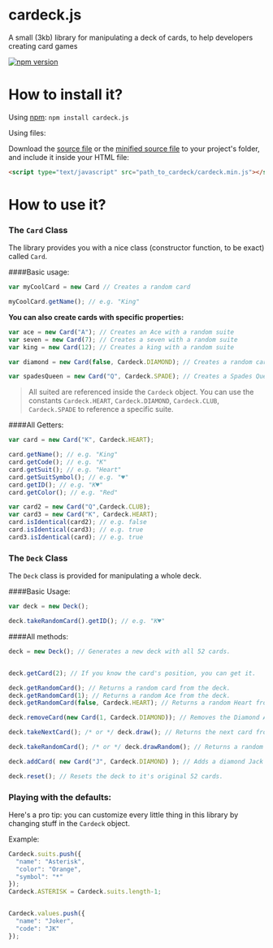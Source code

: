 # cardeck.js
A small (3kb) library for manipulating a deck of cards, to help developers creating card games

[![npm version](https://badge.fury.io/js/cardeck.js.svg)](https://badge.fury.io/js/cardeck.js)

# How to install it?
Using [npm](www.npmjs.com):
`npm install cardeck.js`

Using files:

Download the [source file](https://raw.githubusercontent.com/kinging123/cardeck.js/master/cardeck.js) or the [minified source file](https://raw.githubusercontent.com/kinging123/cardeck.js/master/cardeck.min.js) to your project's folder, and include it inside your HTML file:

```html
<script type="text/javascript" src="path_to_cardeck/cardeck.min.js"></script>
```

# How to use it?

### The `Card` Class
The library provides you with a nice class (constructor function, to be exact) called `Card`.

####Basic usage:

```javascript
var myCoolCard = new Card // Creates a random card

myCoolCard.getName(); // e.g. "King"
```

**You can also create cards with specific properties:**
```javascript
var ace = new Card("A"); // Creates an Ace with a random suite
var seven = new Card(7); // Creates a seven with a random suite
var king = new Card(12); // Creates a king with a random suite

var diamond = new Card(false, Cardeck.DIAMOND); // Creates a random card of diamond.

var spadesQueen = new Card("Q", Cardeck.SPADE); // Creates a Spades Queen
```

> All suited are referenced inside the `Cardeck` object. You can use the constants `Cardeck.HEART`, `Cardeck.DIAMOND`, `Cardeck.CLUB`, `Cardeck.SPADE` to reference a specific suite.

####All Getters:

```javascript
var card = new Card("K", Cardeck.HEART);

card.getName(); // e.g. "King"
card.getCode(); // e.g. "K"
card.getSuit(); // e.g. "Heart"
card.getSuitSymbol(); // e.g. "♥"
card.getID(); // e.g. "K♥"
card.getColor(); // e.g. "Red"

var card2 = new Card("Q",Cardeck.CLUB);
var card3 = new Card("K", Cardeck.HEART);
card.isIdentical(card2); // e.g. false
card.isIdentical(card3); // e.g. true
card3.isIdentical(card); // e.g. true
```

### The `Deck` Class
The `Deck` class is provided for manipulating a whole deck.

####Basic Usage:

```javascript
var deck = new Deck();

deck.takeRandomCard().getID(); // e.g. "K♥"
```

####All methods:

```javascript
deck = new Deck(); // Generates a new deck with all 52 cards.


deck.getCard(2); // If you know the card's position, you can get it.

deck.getRandomCard(); // Returns a random card from the deck.
deck.getRandomCard(1); // Returns a random Ace from the deck.
deck.getRandomCard(false, Cardeck.HEART); // Returns a random Heart from the deck.

deck.removeCard(new Card(1, Cardeck.DIAMOND)); // Removes the Diamond Ace from the deck, if exists.

deck.takeNextCard(); /* or */ deck.draw(); // Returns the next card from the deck, in order, and then removes it from the deck.

deck.takeRandomCard(); /* or */ deck.drawRandom(); // Returns a random from the deck, and then removes it from the deck.

deck.addCard( new Card("J", Cardeck.DIAMOND) ); // Adds a diamond Jack to the deck. Warning: be careful when adding cards to the deck as it might cause unwanted duplicates.

deck.reset(); // Resets the deck to it's original 52 cards.
```


### Playing with the defaults:
Here's a pro tip: you can customize every little thing in this library by changing stuff in the `Cardeck` object.

Example:

```javascript
Cardeck.suits.push({
  "name": "Asterisk",
  "color": "Orange",
  "symbol": "*"
});
Cardeck.ASTERISK = Cardeck.suits.length-1;


Cardeck.values.push({
  "name": "Joker",
  "code": "JK"
});
```
